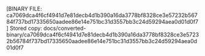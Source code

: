 [BINARY FILE: ca7069dca4f6cf4941d7e81decb4d1b390a16da3778bf8328ce3e57232b56784f737bd17335650aadee86e14e751bc31d3557bb3c24d59294aea0d01d0f7]
Stored copy: docs/converted-binary/ca7069dca4f6cf4941d7e81decb4d1b390a16da3778bf8328ce3e57232b56784f737bd17335650aadee86e14e751bc31d3557bb3c24d59294aea0d01d0f7
